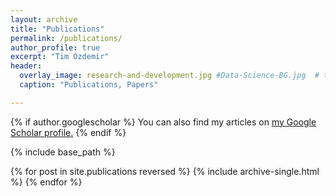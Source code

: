 ```yaml
---
layout: archive
title: "Publications"
permalink: /publications/
author_profile: true
excerpt: "Tim Ozdemir"
header:
  overlay_image: research-and-development.jpg #Data-Science-BG.jpg  # teaser: photo-nyc-1.jpg
  caption: "Publications, Papers"

---
```


{% if author.googlescholar %}
  You can also find my articles on <u><a href="{{author.googlescholar}}">my Google Scholar profile</a>.</u>
{% endif %}

{% include base_path %}

{% for post in site.publications reversed %}
  {% include archive-single.html %}
{% endfor %}

